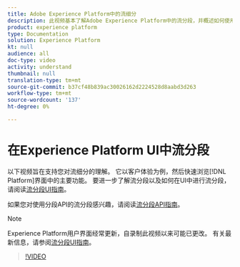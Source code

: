 ```yaml
---
title: Adobe Experience Platform中的流细分
description: 此视频基本了解Adobe Experience Platform中的流分段，并概述如何使用平台UI进行流分段。
product: experience platform
type: Documentation
solution: Experience Platform
kt: null
audience: all
doc-type: video
activity: understand
thumbnail: null
translation-type: tm+mt
source-git-commit: b37cf48b839ac30026162d2224528d8aabd3d263
workflow-type: tm+mt
source-wordcount: '137'
ht-degree: 0%

---
```



# 在Experience Platform UI中流分段

以下视频旨在支持您对流细分的理解。 它以客户体验为例，然后快速浏览[!DNL Platform]界面中的主要功能。 要进一步了解流分段以及如何在UI中进行流分段，请阅读[流分段UI指南](../ui/streaming-segmentation.md)。

如果您对使用分段API的流分段感兴趣，请阅读[流分段API指南](../api/streaming-segmentation.md)。

>[!NOTE]
>
>Experience Platform用户界面经常更新，自录制此视频以来可能已更改。 有关最新信息，请参阅[流分段UI指南](../ui/streaming-segmentation.md)。

>[!VIDEO](https://video.tv.adobe.com/v/36184?quality=12&learn=on)
